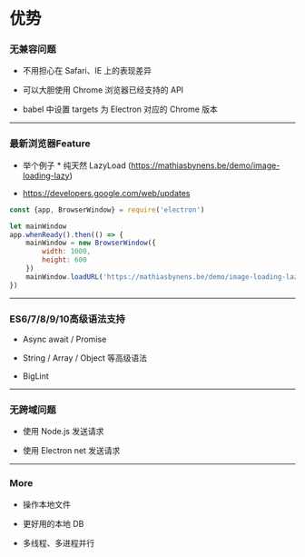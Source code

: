# 优势

### 无兼容问题

*    不用担心在 Safari、IE 上的表现差异

*    可以大胆使用 Chrome 浏览器已经支持的 API

*    babel 中设置 targets 为 Electron 对应的 Chrome 版本

---

### 最新浏览器Feature

*    举个例子
    *    纯天然 LazyLoad (https://mathiasbynens.be/demo/image-loading-lazy)

*    https://developers.google.com/web/updates

```js
const {app, BrowserWindow} = require('electron')

let mainWindow
app.whenReady().then(() => {
    mainWindow = new BrowserWindow({
        width: 1000,
        height: 600
    })
    mainWindow.loadURL('https://mathiasbynens.be/demo/image-loading-lazy')
})
```

---

### ES6/7/8/9/10高级语法支持

*    Async await / Promise

*    String / Array / Object 等高级语法

*    BigLint

---

### 无跨域问题

*    使用 Node.js 发送请求

*    使用 Electron net 发送请求

---

### More

*    操作本地文件

*    更好用的本地 DB

*    多线程、多进程并行

